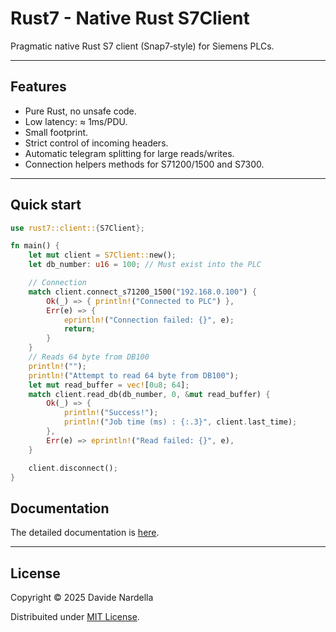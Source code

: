 # Rust7 - Native Rust S7Client

Pragmatic native Rust S7 client (Snap7‑style) for Siemens PLCs. 

---

## Features
- Pure Rust, no unsafe code.
- Low latency: ≈ 1ms/PDU.
- Small footprint.
- Strict control of incoming headers.
- Automatic telegram splitting for large reads/writes.
- Connection helpers methods for S71200/1500 and S7300.
---

## Quick start
```rust
use rust7::client::{S7Client};

fn main() {
    let mut client = S7Client::new();
    let db_number: u16 = 100; // Must exist into the PLC

    // Connection
    match client.connect_s71200_1500("192.168.0.100") {
        Ok(_) => { println!("Connected to PLC") },
        Err(e) => {
            eprintln!("Connection failed: {}", e);
            return;
        }
    }
    // Reads 64 byte from DB100
    println!("");
    println!("Attempt to read 64 byte from DB100");
    let mut read_buffer = vec![0u8; 64];
    match client.read_db(db_number, 0, &mut read_buffer) {
        Ok(_) => {          
            println!("Success!");
            println!("Job time (ms) : {:.3}", client.last_time);
        },
        Err(e) => eprintln!("Read failed: {}", e),
    }

    client.disconnect();
}
```

## Documentation
The detailed documentation is <a href="doc/Documentation.md" target="_blank">here</a>.

---

## License
Copyright © 2025 Davide Nardella

Distribuited under <a href="LICENSE" target="_blank">MIT License</a>. 
